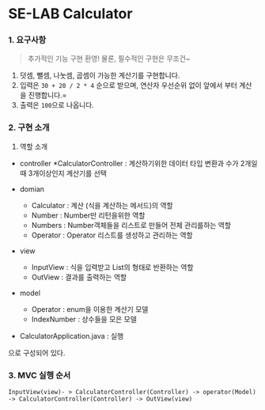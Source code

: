 # SE-LAB Calculator

### 1. 요구사항
> 추가적인 기능 구현 환영! 물론, 필수적인 구현은 무조건~
1. 덧셈, 뺄셈, 나눗셈, 곱셈이 가능한 계산기를 구현합니다.
2. 입력은 `30 + 20 / 2 * 4` 순으로 받으며, 연산자 우선순위 없이 앞에서 부터 계산을 진행합니다.=
3. 출력은 `100`으로 나옵니다.

### 2. 구현 소개
1. 역할 소개
  * controller
    *CalculatorController : 계산하기위한 데이터 타입 변환과 수가 2개일 때 3개이상인지 계산기를 선택
    
  * domian
    - Calculator : 계산 (식을 계산하는 메서드)의 역할
    - Number : Number만 리턴을위한 역할
    - Numbers : Number객체들을 리스트로 만들어 전체 관리를하는 역할
    - Operator : Operator 리스트를 생성하고 관리하는 역할
  
  * view
    - InputView : 식을 입력받고 List<String>의 형태로 반환하는 역할
    - OutView : 결과를 출력하는 역할
 
  * model
    - Operator : enum을 이용한 계산기 모델
    - IndexNumber : 상수들을 모은 모델
    
  * CalculatorApplication.java : 실행

으로 구성되어 있다.

### 3. MVC 실행 순서
```
InputView(view)- > CalculatorController(Controller) -> operator(Model) -> CalculatorController(Controller) -> OutView(view)
```

